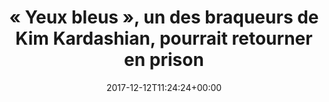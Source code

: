 ---
isIndex: false
title: « Yeux bleus », un des braqueurs de Kim Kardashian, pourrait retourner en prison
date: 2017-12-12T11:24:24+00:00
publications_concerned:
  - joseph-hazan
  - margot-pugliese
press:
  title: Le Point
  url: https://www.lepoint.fr/societe/yeux-bleus-un-des-braqueurs-de-kim-kardashian-pourrait-retourner-en-prison-12-12-2017-2179035_23.php
---
